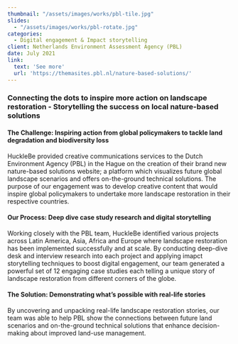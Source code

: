 ```yaml
---
thumbnail: "/assets/images/works/pbl-tile.jpg"
slides:
  - "/assets/images/works/pbl-rotate.jpg"
categories:
  - Digital engagement & Impact storytelling
client: Netherlands Environment Assessment Agency (PBL)
date: July 2021
link:
  text: 'See more'
  url: 'https://themasites.pbl.nl/nature-based-solutions/'
---
```


### Connecting the dots to inspire more action on landscape restoration - Storytelling the success on local nature-based solutions

#### The Challenge: Inspiring action from global policymakers to tackle land degradation and biodiversity loss

HuckleBe provided creative communications services to the Dutch Environment Agency (PBL) in the Hague on the creation of their brand new nature-based solutions website; a platform which visualizes future global landscape scenarios and offers on-the-ground technical solutions. The purpose of our engagement was to develop creative content that would inspire global policymakers to undertake more landscape restoration in their respective countries.

#### Our Process: Deep dive case study research and digital storytelling

Working closely with the PBL team, HuckleBe identified various projects across Latin America, Asia, Africa and Europe where landscape restoration has been implemented successfully and at scale. By conducting deep-dive desk and interview research into each project and applying imapct storytelling techniques to boost digital engagement, our team generated a powerful set of 12 engaging case studies each telling a unique story of landscape restoration from different corners of the globe. 

#### The Solution: Demonstrating what’s possible with real-life stories

By uncovering and unpacking real-life landscape restoration stories, our team was able to help PBL show the connections between future land scenarios and on-the-ground technical solutions that enhance decision-making about improved land-use management.
